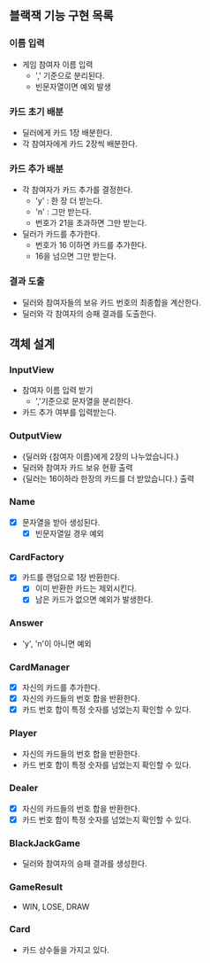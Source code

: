 ## 블랙잭 기능 구현 목록

### 이름 입력
- 게임 참여자 이름 입력
  - ',' 기준으로 분리된다.
  - 빈문자열이면 예외 발생

### 카드 초기 배분
- 딜러에게 카드 1장 배분한다.
- 각 참여자에게 카드 2장씩 배분한다.

### 카드 추가 배분
- 각 참여자가 카드 추가를 결정한다.
  - 'y' : 한 장 더 받는다.
  - 'n' : 그만 받는다.
  - 번호가 21을 초과하면 그만 받는다.
- 딜러가 카드를 추가한다.
  - 번호가 16 이하면 카드를 추가한다.
  - 16을 넘으면 그만 받는다.

### 결과 도출
- 딜러와 참여자들의 보유 카드 번호의 최종합을 계산한다.
- 딜러와 각 참여자의 승패 결과를 도출한다.


## 객체 설계

### InputView
- 참여자 이름 입력 받기
  - ','기준으로 문자열을 분리한다.
- 카드 추가 여부를 입력받는다.

### OutputView
- {딜러와 {참여자 이름}에게 2장의 나누었습니다.}
- 딜러와 참여자 카드 보유 현황 출력
- {딜러는 16이하라 한장의 카드를 더 받았습니다.} 출력

### Name
- [X] 문자열을 받아 생성된다.
  - [X] 빈문자열일 경우 예외

### CardFactory
- [X] 카드를 랜덤으로 1장 반환한다.
  - [X] 이미 반환한 카드는 제외시킨다.
  - [X] 남은 카드가 없으면 예외가 발생한다.

### Answer
- 'y', 'n'이 아니면 예외

### CardManager
- [X] 자신의 카드를 추가한다.
- [X] 자신의 카드들의 번호 합을 반환한다.
- [X] 카드 번호 합이 특정 숫자를 넘었는지 확인할 수 있다.

### Player
- 자신의 카드들의 번호 합을 반환한다.
- 카드 번호 합이 특정 숫자를 넘었는지 확인할 수 있다.

### Dealer
- [X] 자신의 카드들의 번호 합을 반환한다.
- [X] 카드 번호 합이 특정 숫자를 넘었는지 확인할 수 있다.

### BlackJackGame
- 딜러와 참여자의 승패 결과를 생성한다.

### GameResult
- WIN, LOSE, DRAW

### Card
- 카드 상수들을 가지고 있다.

